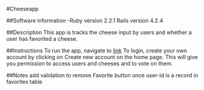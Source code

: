 #Cheeseapp

##Software information
-Ruby version 2.2.1 Rails version 4.2.4

##Description
This app is tracks the cheese input by users and whether a user has favorited a cheese.

##Instructions
To run the app, navigate to [link](http://cheeseapp.herokuapp.com/login)
To login, create your own account by clicking on Create new account on the home page.
This will give you permission to access users and cheeses and to vote on them.

##Notes
add validation to remove Favorite button once user-id is a record in favorites table
